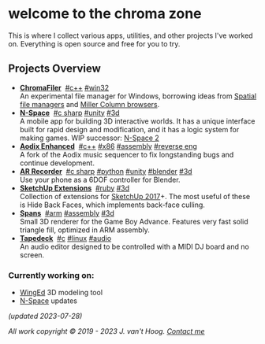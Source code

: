 # welcome to the chroma zone

This is where I collect various apps, utilities, and other projects I've worked on.
Everything is open source and free for you to try.

## Projects Overview

- [**ChromaFiler**](/chromafiler/)&nbsp;
  <a class="tech-tag" href="#cpp">#c++</a>
  <a class="tech-tag" href="#win32">#win32</a>  
  An experimental file manager for Windows, borrowing ideas from [Spatial file managers](https://en.wikipedia.org/wiki/Spatial_file_manager) and [Miller Column browsers](https://en.wikipedia.org/wiki/Miller_columns).
- [**N-Space**](/voxel-editor/)&nbsp;
  <a class="tech-tag" href="#c-sharp">#c sharp</a>
  <a class="tech-tag" href="#unity">#unity</a>
  <a class="tech-tag" href="#3d">#3d</a>  
  A mobile app for building 3D interactive worlds. It has a unique interface built for rapid design and modification, and it has a logic system for making games. WIP successor: [N-Space 2](https://www.reddit.com/r/nspace/comments/10utdja/nspace_2_progress_update/)
- [**Aodix Enhanced**](/aodix-enhanced/)&nbsp;
  <a class="tech-tag" href="#cpp">#c++</a>
  <a class="tech-tag" href="#x86">#x86</a>
  <a class="tech-tag" href="#assembly">#assembly</a>
  <a class="tech-tag" href="#reverse-eng">#reverse eng</a>  
  A fork of the Aodix music sequencer to fix longstanding bugs and continue development.
- [**AR Recorder**](/ar-recorder/)&nbsp;
  <a class="tech-tag" href="#c-sharp">#c sharp</a>
  <a class="tech-tag" href="#python">#python</a>
  <a class="tech-tag" href="#unity">#unity</a>
  <a class="tech-tag" href="#blender">#blender</a>
  <a class="tech-tag" href="#3d">#3d</a>  
  Use your phone as a 6DOF controller for Blender.
- [**SketchUp Extensions**](/su-extensions/)&nbsp;
  <a class="tech-tag" href="#ruby">#ruby</a>
  <a class="tech-tag" href="#3d">#3d</a>  
  Collection of extensions for [SketchUp 2017](https://help.sketchup.com/en/downloading-older-versions)+. The most useful of these is Hide Back Faces, which implements back-face culling.
- [**Spans**](/spans/)&nbsp;
  <a class="tech-tag" href="#arm">#arm</a>
  <a class="tech-tag" href="#assembly">#assembly</a>
  <a class="tech-tag" href="#3d">#3d</a>  
  Small 3D renderer for the Game Boy Advance. Features very fast solid triangle fill, optimized in ARM assembly.
- [**Tapedeck**](/tapedeck/)&nbsp;
  <a class="tech-tag" href="#c">#c</a>
  <a class="tech-tag" href="#linux">#linux</a>
  <a class="tech-tag" href="#audio">#audio</a>  
  An audio editor designed to be controlled with a MIDI DJ board and no screen.

### Currently working on:

- [WingEd](/WingEd/) 3D modeling tool
- [N-Space](/voxel-editor/) updates

_(updated 2023-07-28)_

*All work copyright © 2019 - 2023 J. van't Hoog. [Contact me](/contact)*

<span style="display:none;"><input type="checkbox" id="show-tags"><label for="show-tags">Resume mode</label></span>
